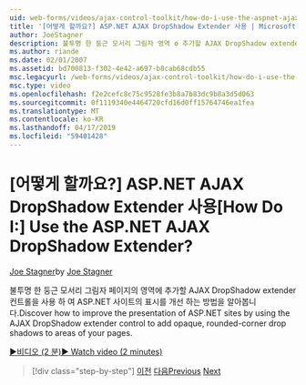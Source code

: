 ```yaml
---
uid: web-forms/videos/ajax-control-toolkit/how-do-i-use-the-aspnet-ajax-dropshadow-extender
title: '[어떻게 할까요?] ASP.NET AJAX DropShadow Extender 사용 | Microsoft 문서'
author: JoeStagner
description: 불투명 한 둥근 모서리 그림자 영역 o 추가할 AJAX DropShadow extender 컨트롤을 사용 하 여 ASP.NET 사이트의 표시를 개선 하는 방법 검색...
ms.author: riande
ms.date: 02/01/2007
ms.assetid: bd700813-f302-4e42-a697-b8cab68cdb55
msc.legacyurl: /web-forms/videos/ajax-control-toolkit/how-do-i-use-the-aspnet-ajax-dropshadow-extender
msc.type: video
ms.openlocfilehash: f2e2cefc8c75c9528fe3b8a7b83dc9b8a3d5d063
ms.sourcegitcommit: 0f1119340e4464720cfd16d0ff15764746ea1fea
ms.translationtype: MT
ms.contentlocale: ko-KR
ms.lasthandoff: 04/17/2019
ms.locfileid: "59401428"
---
```

# <a name="how-do-i-use-the-aspnet-ajax-dropshadow-extender"></a><span data-ttu-id="c6e53-104">[어떻게 할까요?] ASP.NET AJAX DropShadow Extender 사용</span><span class="sxs-lookup"><span data-stu-id="c6e53-104">[How Do I:] Use the ASP.NET AJAX DropShadow Extender?</span></span>

<span data-ttu-id="c6e53-105">[Joe Stagner](https://github.com/JoeStagner)</span><span class="sxs-lookup"><span data-stu-id="c6e53-105">by [Joe Stagner](https://github.com/JoeStagner)</span></span>

<span data-ttu-id="c6e53-106">불투명 한 둥근 모서리 그림자 페이지의 영역에 추가할 AJAX DropShadow extender 컨트롤을 사용 하 여 ASP.NET 사이트의 표시를 개선 하는 방법을 알아봅니다.</span><span class="sxs-lookup"><span data-stu-id="c6e53-106">Discover how to improve the presentation of ASP.NET sites by using the AJAX DropShadow extender control to add opaque, rounded-corner drop shadows to areas of your pages.</span></span>

[<span data-ttu-id="c6e53-107">&#9654;비디오 (2 분)</span><span class="sxs-lookup"><span data-stu-id="c6e53-107">&#9654; Watch video (2 minutes)</span></span>](https://channel9.msdn.com/Blogs/ASP-NET-Site-Videos/how-do-i-use-the-aspnet-ajax-dropshadow-extender)

> [!div class="step-by-step"]
> <span data-ttu-id="c6e53-108">[이전](how-do-i-use-the-aspnet-ajax-togglebutton-extender.md)
> [다음](how-do-i-use-the-aspnet-ajax-passwordstrength-extender.md)</span><span class="sxs-lookup"><span data-stu-id="c6e53-108">[Previous](how-do-i-use-the-aspnet-ajax-togglebutton-extender.md)
[Next](how-do-i-use-the-aspnet-ajax-passwordstrength-extender.md)</span></span>
